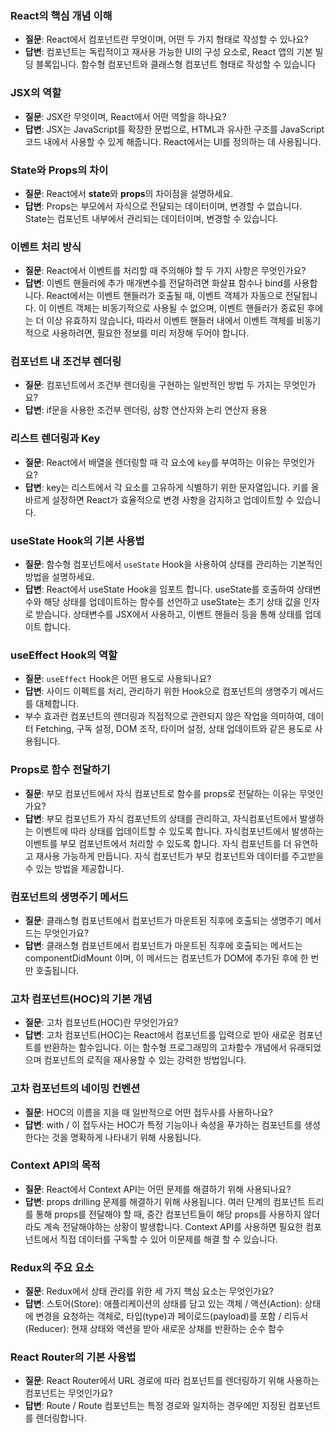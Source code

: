 ### **React의 핵심 개념 이해**

- **질문**: React에서 컴포넌트란 무엇이며, 어떤 두 가지 형태로 작성할 수 있나요?
- **답변**: 컴포넌트는 독립적이고 재사용 가능한 UI의 구성 요소로, React 앱의 기본 빌딩 블록입니다.
  함수형 컴포넌트와 클래스형 컴포넌트 형태로 작성할 수 있습니다

### **JSX의 역할**

- **질문**: JSX란 무엇이며, React에서 어떤 역할을 하나요?
- **답변**: JSX는 JavaScript를 확장한 문법으로, HTML과 유사한 구조를 JavaScript 코드 내에서 사용할 수 있게 해줍니다. React에서는 UI를 정의하는 데 사용됩니다.

### **State와 Props의 차이**

- **질문**: React에서 **state**와 **props**의 차이점을 설명하세요.
- **답변**: Props는 부모에서 자식으로 전달되는 데이터이며, 변경할 수 없습니다. State는 컴포넌트 내부에서 관리되는 데이터이며, 변경할 수 있습니다.

### **이벤트 처리 방식**

- **질문**: React에서 이벤트를 처리할 때 주의해야 할 두 가지 사항은 무엇인가요?
- **답변**: 이벤트 핸들러에 추가 매개변수를 전달하려면 화살표 함수나 bind를 사용합니다. React에서는 이벤트 핸들러가 호출될 때, 이벤트 객체가 자동으로 전달됩니다. 이 이벤트 객체는 비동기적으로 사용될 수 없으며, 이벤트 핸들러가 종료된 후에는 더 이상 유효하지 않습니다, 따라서 이벤트 핸들러 내에서 이벤트 객체를 비동기적으로 사용하려면, 필요한 정보를 미리 저장해 두어야 합니다.

### **컴포넌트 내 조건부 렌더링**

- **질문**: 컴포넌트에서 조건부 렌더링을 구현하는 일반적인 방법 두 가지는 무엇인가요?
- **답변**: if문을 사용한 조건부 렌더링, 삼항 연산자와 논리 연산자 용용

### **리스트 렌더링과 Key**

- **질문**: React에서 배열을 렌더링할 때 각 요소에 `key`를 부여하는 이유는 무엇인가요?
- **답변**: key는 리스트에서 각 요소를 고유하게 식별하기 위한 문자열입니다. 키를 올바르게 설정하면 React가 효율적으로 변경 사항을 감지하고 업데이트할 수 있습니다.

### **useState Hook의 기본 사용법**

- **질문**: 함수형 컴포넌트에서 `useState` Hook을 사용하여 상태를 관리하는 기본적인 방법을 설명하세요.
- **답변**: React에서 useState Hook을 임포트 합니다. useState를 호출하여 상태변수와 해당 상태를 업데이트하는 함수를 선언하고 useState는 초기 상태 값을 인자로 받습니다. 상태변수를 JSX에서 사용하고, 이벤트 핸들러 등을 통해 상태를 업데이트 합니다.

### **useEffect Hook의 역할**

- **질문**: `useEffect` Hook은 어떤 용도로 사용되나요?
- **답변**: 사이드 이펙트를 처리, 관리하기 위한 Hook으로 컴포넌트의 생명주기 메서드를 대체합니다.
- 부수 효과란 컴포넌트의 렌더링과 직접적으로 관련되지 않은 작업을 의미하여, 데이터 Fetching, 구독 설정, DOM 조작, 타이머 설정, 상태 업데이트와 같은 용도로 사용됩니다.

### **Props로 함수 전달하기**

- **질문**: 부모 컴포넌트에서 자식 컴포넌트로 함수를 props로 전달하는 이유는 무엇인가요?
- **답변**: 부모 컴포넌트가 자식 컴포넌트의 상태를 관리하고, 자식컴포넌트에서 발생하는 이벤트에 따라 상태를 업데이트할 수 있도록 합니다. 자식컴포넌트에서 발생하는 이벤트를 부모 컴포넌트에서 처리할 수 있도록 합니다. 자식 컴포넌트를 더 유연하고 재사용 가능하게 만듭니다. 자식 컴포넌트가 부모 컴포넌트와 데이터를 주고받을 수 있는 방법을 제공합니다.

### **컴포넌트의 생명주기 메서드**

- **질문**: 클래스형 컴포넌트에서 컴포넌트가 마운트된 직후에 호출되는 생명주기 메서드는 무엇인가요?
- **답변**: 클래스형 컴포넌트에서 컴포넌트가 마운트된 직후에 호출되는 메서드는 componentDidMount 이며, 이 메서드는 컴포넌트가 DOM에 추가된 후에 한 번만 호출됩니다.

### **고차 컴포넌트(HOC)의 기본 개념**

- **질문**: 고차 컴포넌트(HOC)란 무엇인가요?
- **답변**: 고차 컴포넌트(HOC)는 React에서 컴포넌트를 입력으로 받아 새로운 컴포넌트를 반환하는 함수입니다. 이는 함수형 프로그래밍의 고차함수 개념에서 유래되었으며 컴포넌트의 로직을 재사용할 수 있는 강력한 방법입니다.

### **고차 컴포넌트의 네이밍 컨벤션**

- **질문**: HOC의 이름을 지을 때 일반적으로 어떤 접두사를 사용하나요?
- **답변**: with / 이 접두사는 HOC가 특정 기능이나 속성을 푸가하는 컴포넌트를 생성한다는 것을 명확하게 나타내기 위해 사용됩니다.

### **Context API의 목적**

- **질문**: React에서 Context API는 어떤 문제를 해결하기 위해 사용되나요?
- **답변**: props drilling 문제를 해결하기 위해 사용됩니다. 여러 단계의 컴포넌트 트리를 통해 props를 전달해야 할 때, 중간 컴포넌트들이 해당 props를 사용하지 않더라도 계속 전달해야하는 상황이 발생합니다. Context API를 사용하면 필요한 컴포넌트에서 직접 데이터를 구독할 수 있어 이문제를 해결 할 수 있습니다.

### **Redux의 주요 요소**

- **질문**: Redux에서 상태 관리를 위한 세 가지 핵심 요소는 무엇인가요?
- **답변**: 스토어(Store): 애플리케이션의 상태를 담고 있는 객체 / 액션(Action): 상태에 변경을 요청하는 객체로, 타입(type)과 페이로드(payload)를 포함 / 리듀서(Reducer): 현재 상태와 액션을 받아 새로운 상채를 반환하는 순수 함수

### **React Router의 기본 사용법**

- **질문**: React Router에서 URL 경로에 따라 컴포넌트를 렌더링하기 위해 사용하는 컴포넌트는 무엇인가요?
- **답변**: Route / Route 컴포넌트는 특정 경로와 일치하는 경우에만 지정된 컴포넌트를 렌더링합니다.
